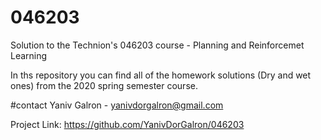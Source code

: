 # 046203
Solution to the Technion's 046203 course - Planning and Reinforcemet Learning

In ths repository you can find all of the homework solutions (Dry and wet ones) from the 2020 spring semester course.

#contact
Yaniv Galron - yanivdorgalron@gmail.com

Project Link: https://github.com/YanivDorGalron/046203
